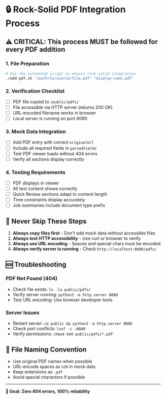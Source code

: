 # 🔒 Rock-Solid PDF Integration Process

## ⚠️ CRITICAL: This process MUST be followed for every PDF addition

### 1. File Preparation
```bash
# Use the automated script to ensure rock-solid integration
./add-pdf.sh "/path/to/source/file.pdf" "display-name.pdf"
```

### 2. Verification Checklist
- [ ] PDF file copied to `/public/pdfs/`
- [ ] File accessible via HTTP server (returns 200 OK)
- [ ] URL-encoded filename works in browser
- [ ] Local server is running on port 8080

### 3. Mock Data Integration
- [ ] Add PDF entry with correct `originalUrl`
- [ ] Include all required fields in `parsedFields`
- [ ] Test PDF viewer loads without 404 errors
- [ ] Verify all sections display correctly

### 4. Testing Requirements
- [ ] PDF displays in viewer
- [ ] All text content shows correctly
- [ ] Quick Review sections adapt to content length
- [ ] Time constraints display accurately
- [ ] Job summaries include document type prefix

## 🚫 Never Skip These Steps

1. **Always copy files first** - Don't add mock data without accessible files
2. **Always test HTTP accessibility** - Use curl or browser to verify
3. **Always use URL encoding** - Spaces and special chars must be encoded
4. **Always verify server is running** - Check `http://localhost:8080/pdfs/`

## 🆘 Troubleshooting

### PDF Not Found (404)
- Check file exists: `ls -la public/pdfs/`
- Verify server running: `python3 -m http.server 8080`
- Test URL encoding: Use browser developer tools

### Server Issues
- Restart server: `cd public && python3 -m http.server 8080`
- Check port conflicts: `lsof -i :8080`
- Verify permissions: `chmod 644 public/pdfs/*.pdf`

## 📝 File Naming Convention
- Use original PDF names when possible
- URL-encode spaces as `%20` in mock data
- Keep extensions as `.pdf`
- Avoid special characters if possible

---
**🎯 Goal: Zero 404 errors, 100% reliability**
